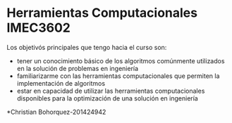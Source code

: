 # Herramientas Computacionales IMEC3602
Los objetivós principales que tengo hacia el curso son:
* tener un conocimiento básico de los algoritmos comúnmente utilizados en la solución de problemas en ingeniería
* familiarizarme con las herramientas computacionales que permiten la implementación de algoritmos
* estar en capacidad de utilizar las herramientas computacionales disponibles para la optimización de una solución en ingeniería

*Christian Bohorquez-201424942

